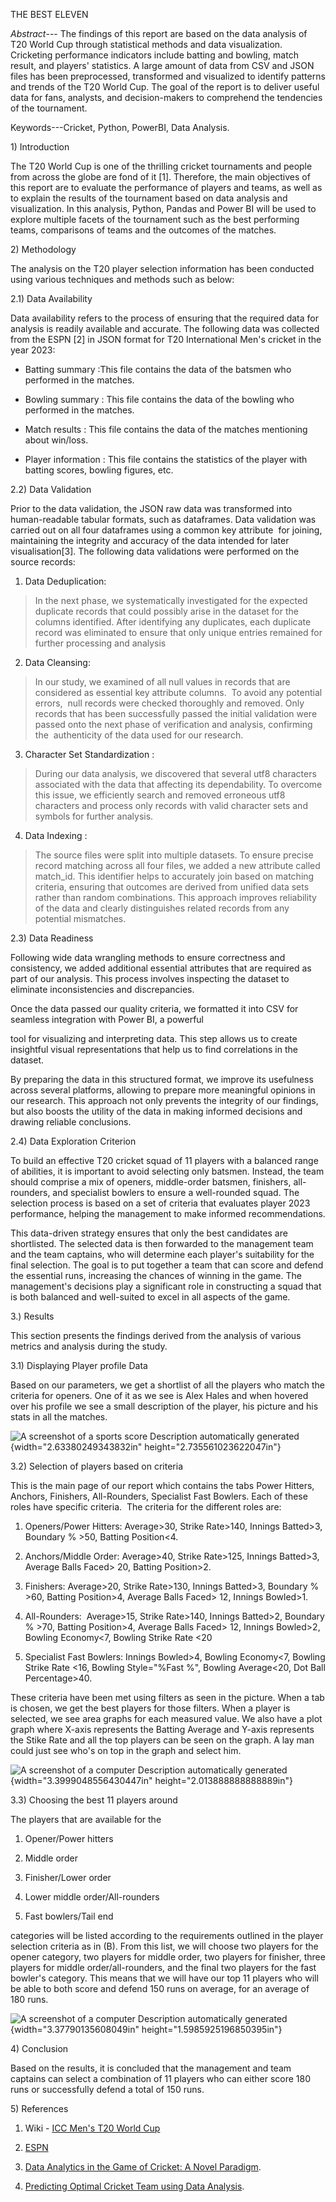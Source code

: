 THE BEST ELEVEN

*Abstract*--- The findings of this report are based on the data analysis
of T20 World Cup through statistical methods and data visualization.
Cricketing performance indicators include batting and bowling, match
result, and players' statistics. A large amount of data from CSV and
JSON files has been preprocessed, transformed and visualized to identify
patterns and trends of the T20 World Cup. The goal of the report is to
deliver useful data for fans, analysts, and decision-makers to
comprehend the tendencies of the tournament.

Keywords---Cricket, Python, PowerBI, Data Analysis.

1\) Introduction

The T20 World Cup is one of the thrilling cricket tournaments and people
from across the globe are fond of it \[1\]. Therefore, the main
objectives of this report are to evaluate the performance of players and
teams, as well as to explain the results of the tournament based on data
analysis and visualization. In this analysis, Python, Pandas and Power
BI will be used to explore multiple facets of the tournament such as the
best performing teams, comparisons of teams and the outcomes of the
matches.

2\) Methodology

The analysis on the T20 player selection information has been conducted
using various techniques and methods such as below:

2.1) Data Availability

Data availability refers to the process of ensuring that the required
data for analysis is readily available and accurate. The following data
was collected from the ESPN \[2\] in JSON format for T20 International
Men\'s cricket in the year 2023:

-   Batting summary :This file contains the data of the batsmen who
    performed in the matches.

-   Bowling summary : This file contains the data of the bowling who
    performed in the matches.

-   Match results : This file contains the data of the matches
    mentioning about win/loss.

-   Player information : This file contains the statistics of the player
    with batting scores, bowling figures, etc.

2.2) Data Validation

Prior to the data validation, the JSON raw data was transformed into
human-readable tabular formats, such as dataframes. Data validation was
carried out on all four dataframes using a common key attribute  for
joining, maintaining the integrity and accuracy of the data intended for
later visualisation\[3\]. The following data validations were performed
on the source records:

1.  Data Deduplication:

> In the next phase, we systematically investigated for the expected
> duplicate records that could possibly arise in the dataset for the
> columns identified. After identifying any duplicates, each duplicate
> record was eliminated to ensure that only unique entries remained for
> further processing and analysis

2.  Data Cleansing:

> In our study, we examined of all null values in records that are
> considered as essential key attribute columns.  To avoid any potential
> errors,  null records were checked thoroughly and removed. Only
> records that has been successfully passed the initial validation were
> passed onto the next phase of verification and analysis, confirming
> the  authenticity of the data used for our research.

3.  Character Set Standardization :

> During our data analysis, we discovered that several utf8 characters
> associated with the data that affecting its dependability. To overcome
> this issue, we efficiently search and removed erroneous utf8
> characters and process only records with valid character sets and
> symbols for further analysis.

4.  Data Indexing :

> The source files were split into multiple datasets. To ensure precise
> record matching across all four files, we added a new attribute called
> match_id. This identifier helps to accurately join based on matching
> criteria, ensuring that outcomes are derived from unified data sets
> rather than random combinations. This approach improves reliability of
> the data and clearly distinguishes related records from any potential
> mismatches.

2.3) Data Readiness

Following wide data wrangling methods to ensure correctness and
consistency, we added additional essential attributes that are required
as part of our analysis. This process involves inspecting the dataset to
eliminate inconsistencies and discrepancies.

Once the data passed our quality criteria, we formatted it into CSV for
seamless integration with Power BI, a powerful

tool for visualizing and interpreting data. This step allows us to
create insightful visual representations that help us to find
correlations in the dataset.

By preparing the data in this structured format, we improve its
usefulness across several platforms, allowing to prepare more meaningful
opinions in our research. This approach not only prevents the integrity
of our findings, but also boosts the utility of the data in making
informed decisions and drawing reliable conclusions.

2.4) Data Exploration Criterion

To build an effective T20 cricket squad of 11 players with a balanced
range of abilities, it is important to avoid selecting only batsmen.
Instead, the team should comprise a mix of openers, middle-order
batsmen, finishers, all-rounders, and specialist bowlers to ensure a
well-rounded squad. The selection process is based on a set of criteria
that evaluates player 2023 performance, helping the management to make
informed recommendations.

This data-driven strategy ensures that only the best candidates are
shortlisted. The selected data is then forwarded to the management team
and the team captains, who will determine each player\'s suitability for
the final selection. The goal is to put together a team that can score
and defend the essential runs, increasing the chances of winning in the
game. The management\'s decisions play a significant role in
constructing a squad that is both balanced and well-suited to excel in
all aspects of the game.

3.) Results

This section presents the findings derived from the analysis of various
metrics and analysis during the study.

3.1) Displaying Player profile Data

Based on our parameters, we get a shortlist of all the players who match
the criteria for openers. One of it as we see is Alex Hales and when
hovered over his profile we see a small description of the player, his
picture and his stats in all the matches.

![A screenshot of a sports score Description automatically
generated](./media/image1.png){width="2.63380249343832in"
height="2.735561023622047in"}

3.2) Selection of players based on criteria

This is the main page of our report which contains the tabs Power
Hitters, Anchors, Finishers, All-Rounders, Specialist Fast Bowlers. Each
of these roles have specific criteria.  The criteria for the different
roles are:

1.  Openers/Power Hitters: Average\>30, Strike Rate\>140, Innings
    Batted\>3, Boundary % \>50, Batting Position\<4.

2.  Anchors/Middle Order: Average\>40, Strike Rate\>125, Innings
    Batted\>3, Average Balls Faced\> 20, Batting Position\>2.

3.  Finishers: Average\>20, Strike Rate\>130, Innings Batted\>3,
    Boundary % \>60, Batting Position\>4, Average Balls Faced\> 12,
    Innings Bowled\>1.

4.  All-Rounders:  Average\>15, Strike Rate\>140, Innings Batted\>2,
    Boundary % \>70, Batting Position\>4, Average Balls Faced\> 12,
    Innings Bowled\>2, Bowling Economy\<7, Bowling Strike Rate \<20

5.  Specialist Fast Bowlers: Innings Bowled\>4, Bowling Economy\<7,
    Bowling Strike Rate \<16, Bowling Style="%Fast %", Bowling
    Average\<20, Dot Ball Percentage\>40.

These criteria have been met using filters as seen in the picture. When
a tab is chosen, we get the best players for those filters. When a
player is selected, we see area graphs for each measured value. We also
have a plot graph where X-axis represents the Batting Average and Y-axis
represents the Stike Rate and all the top players can be seen on the
graph. A lay man could just see who's on top in the graph and select
him.

![A screenshot of a computer Description automatically
generated](./media/image2.png){width="3.3999048556430447in"
height="2.013888888888889in"}

3.3) Choosing the best 11 players around

The players that are available for the

1.  Opener/Power hitters

2.  Middle order

3.  Finisher/Lower order

4.  Lower middle order/All-rounders

5.  Fast bowlers/Tail end

categories will be listed according to the requirements outlined in the
player selection criteria as in (B). From this list, we will choose two
players for the opener category, two players for middle order, two
players for finisher, three players for middle order/all-rounders, and
the final two players for the fast bowler's category. This means that we
will have our top 11 players who will be able to both score and defend
150 runs on average, for an average of 180 runs.

![A screenshot of a computer Description automatically
generated](./media/image3.png){width="3.37790135608049in"
height="1.5985925196850395in"}

4\) Conclusion

Based on the results, it is concluded that the management and team
captains can select a combination of 11 players who can either score 180
runs or successfully defend a total of 150 runs.

5\) References

1.  Wiki - [ICC Men\'s T20 World
    Cup](https://en.wikipedia.org/wiki/ICC_Men%27s_T20_World_Cup)

2.  [ESPN](https://www.espn.com/)

3.  [Data Analytics in the Game of Cricket: A Novel
    Paradigm](https://www.sciencedirect.com/science/article/pii/S1877050922008523).

4.  [Predicting Optimal Cricket Team using Data
    Analysis](https://ieeexplore.ieee.org/document/9396861).
